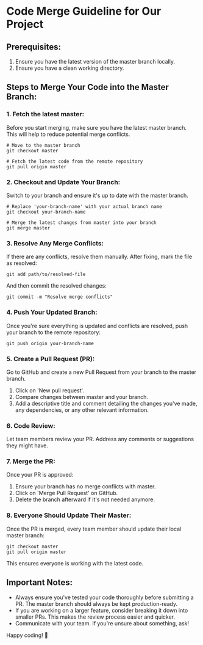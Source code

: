 # Code Merge Guideline for Our Project

## Prerequisites:

1. Ensure you have the latest version of the master branch locally.
2. Ensure you have a clean working directory.

## Steps to Merge Your Code into the Master Branch:

### 1. Fetch the latest master:

Before you start merging, make sure you have the latest master branch. This will help to reduce potential merge conflicts.

```
# Move to the master branch
git checkout master

# Fetch the latest code from the remote repository
git pull origin master
```

### 2. Checkout and Update Your Branch:

Switch to your branch and ensure it's up to date with the master branch.

```
# Replace 'your-branch-name' with your actual branch name
git checkout your-branch-name

# Merge the latest changes from master into your branch
git merge master
```

### 3. Resolve Any Merge Conflicts:

If there are any conflicts, resolve them manually. After fixing, mark the file as resolved:

```
git add path/to/resolved-file
```

And then commit the resolved changes:

```
git commit -m "Resolve merge conflicts"
```

### 4. Push Your Updated Branch:

Once you're sure everything is updated and conflicts are resolved, push your branch to the remote repository:

```
git push origin your-branch-name
```

### 5. Create a Pull Request (PR):

Go to GitHub and create a new Pull Request from your branch to the master branch.

1. Click on 'New pull request'.
2. Compare changes between master and your branch.
3. Add a descriptive title and comment detailing the changes you've made, any dependencies, or any other relevant information.

### 6. Code Review:

Let team members review your PR. Address any comments or suggestions they might have.

### 7. Merge the PR:

Once your PR is approved:

1. Ensure your branch has no merge conflicts with master.
2. Click on 'Merge Pull Request' on GitHub.
3. Delete the branch afterward if it's not needed anymore.

### 8. Everyone Should Update Their Master:

Once the PR is merged, every team member should update their local master branch:

```
git checkout master
git pull origin master
```

This ensures everyone is working with the latest code.

## Important Notes:

-   Always ensure you've tested your code thoroughly before submitting a PR. The master branch should always be kept production-ready.
-   If you are working on a larger feature, consider breaking it down into smaller PRs. This makes the review process easier and quicker.
-   Communicate with your team. If you're unsure about something, ask!

Happy coding! 🚀
